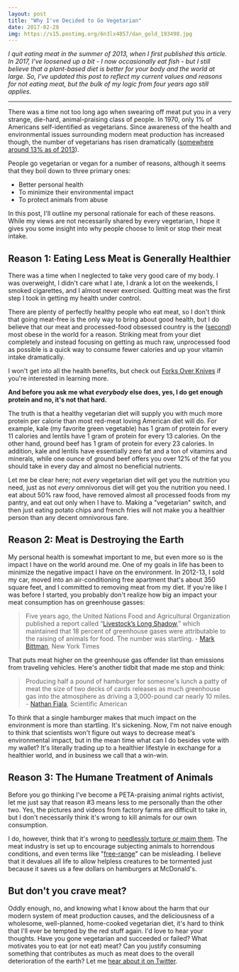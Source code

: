 ```yaml
---
layout: post
title: "Why I've Decided to Go Vegetarian"
date: 2017-02-28
img: https://s15.postimg.org/6n3lx4857/dan_gold_193498.jpg
---
```

*I quit eating meat in the summer of 2013, when I first published this article. In 2017, I've loosened up a bit - I now occasionally eat fish - but I still believe that a plant-based diet is better for your body and the world at large. So, I've updated this post to reflect my current values and reasons for not eating meat, but the bulk of my logic from four years ago still applies.*

-----

There was a time not too long ago when swearing off meat put you in a very strange, die-hard, animal-praising class of people. In 1970, only 1% of Americans self-identified as vegetarians. Since awareness of the health and environmental issues surrounding modern meat production has increased though, the number of vegetarians has risen dramatically ([somewhere around 13% as of 2013](http://en.wikipedia.org/wiki/Vegetarianism_by_country#United_States)).

People go vegetarian or vegan for a number of reasons, although it seems that they boil down to three primary ones:

- Better personal health
- To minimize their environmental impact
- To protect animals from abuse

In this post, I'll outline my personal rationale for each of these reasons. While my views are not necessarily shared by every vegetarian, I hope it gives you some insight into why people choose to limit or stop their meat intake.

## Reason 1: Eating Less Meat is Generally Healthier

There was a time when I neglected to take very good care of my body. I was overweight, I didn't care what I ate, I drank a lot on the weekends, I smoked cigarettes, and I almost never exercised. Quitting meat was the first step I took in getting my health under control.

There are plenty of perfectly healthy people who eat meat, so I don't think that going meat-free is the only way to bring about good health, but I do believe that our meat and processed-food obsessed country is the ([second](http://www.cbsnews.com/8301-202_162-57592714/mexico-takes-title-of-most-obese-from-america/)) most obese in the world for a reason. Striking meat from your diet completely and instead focusing on getting as much raw, unprocessed food as possible is a quick way to consume fewer calories and up your vitamin intake dramatically.

I won't get into all the health benefits, but check out [Forks Over Knives](http://www.forksoverknives.com/) if you're interested in learning more.

**And before you ask me what _everybody_ else does, yes, I do get enough protein and no, it's not that hard.**

The truth is that a healthy vegetarian diet will supply you with much more protein per calorie than most red-meat loving American diet will do. For example, kale (my favorite green vegetable) has 1 gram of protein for every 11 calories and lentils have 1 gram of protein for every 13 calories. On the other hand, ground beef has 1 gram of protein for every 23 calories. In addition, kale and lentils have essentially zero fat and a ton of vitamins and minerals, while one ounce of ground beef offers you over 12% of the fat you should take in every day and almost no beneficial nutrients.

Let me be clear here; not _every_ vegetarian diet will get you the nutrition you need, just as not _every_ omnivorous diet will get you the nutrition you need. I eat about 50% raw food, have removed almost all processed foods from my pantry, and eat out only when I have to. Making a "vegetarian" switch, and then just eating potato chips and french fries will not make you a healthier person than any decent omnivorous fare.

## Reason 2: Meat is Destroying the Earth

My personal health is somewhat important to me, but even more so is the impact I have on the world around me. One of my goals in life has been to minimize the negative impact I have on the environment. In 2012-13, I sold my car, moved into an air-conditioning free apartment that's about 350 square feet, and I committed to removing meat from my diet. If you're like I was before I started, you probably don't realize how big an impact your meat consumption has on greenhouse gasses:

> Five years ago, the United Nations Food and Agricultural Organization published a report called “[Livestock’s Long Shadow](http://www.fao.org/docrep/010/a0701e/a0701e00.HTM),” which maintained that 18 percent of greenhouse gases were attributable to the raising of animals for food. The number was startling. - [Mark Bittman](http://opinionator.blogs.nytimes.com/2012/05/15/we-could-be-heroes/), New York Times

That puts meat higher on the greenhouse gas offender list than emissions from traveling vehicles. Here's another tidbit that made me stop and think:

> Producing half a pound of hamburger for someone's lunch a patty of meat the size of two decks of cards releases as much greenhouse gas into the atmosphere as driving a 3,000-pound car nearly 10 miles. - [Nathan Fiala](http://www.scientificamerican.com/article.cfm?id=the-greenhouse-hamburger), Scientific American

To think that a single hamburger makes that much impact on the environment is more than startling. It's sickening. Now, I'm not naive enough to think that scientists won't figure out ways to decrease meat's environmental impact, but in the mean time what can I do besides vote with my wallet? It's literally trading up to a healthier lifestyle in exchange for a healthier world, and in business we call that a win-win.

## Reason 3: The Humane Treatment of Animals

Before you go thinking I've become a PETA-praising animal rights activist, let me just say that reason #3 means less to me personally than the other two. Yes, the pictures and videos from factory farms are difficult to take in, but I don't necessarily think it's wrong to kill animals for our own consumption.

I do, however, think that it's wrong to [needlessly torture or maim them](http://www.rollingstone.com/feature/belly-beast-meat-factory-farms-animal-activists). The meat industry is set up to encourage subjecting animals to horrendous conditions, and even terms like "[free-range](http://www.peta.org/issues/animals-used-for-food/organic-free-range-meat/)" can be misleading. I believe that it devalues all life to allow helpless creatures to be tormented just because it saves us a few dollars on hamburgers at McDonald's.

## But don't you crave meat?

Oddly enough, no, and knowing what I know about the harm that our modern system of meat production causes, and the deliciousness of a wholesome, well-planned, home-cooked vegetarian diet, it's hard to think that I'll ever be tempted by the red stuff again. I'd love to hear your thoughts. Have you gone vegetarian and succeeded or failed? What motivates you to eat (or not eat) meat? Can you justify consuming something that contributes as much as meat does to the overall deterioration of the earth? Let me [hear about it on Twitter](https://twitter.com/KarlLHughes).
